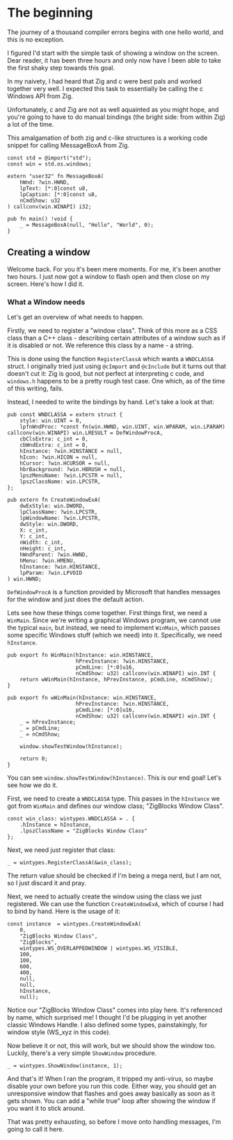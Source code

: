 # The beginning
The journey of a thousand compiler errors begins
with one hello world, and this is no exception.

I figured I'd start with the simple task of showing
a window on the screen. Dear reader, it has been
three hours and only now have I been able to take the
first shaky step towards this goal.

In my naivety, I had heard that Zig and c were best
pals and worked together very well. I expected this
task to essentially be calling the c Windows API from
Zig.

Unfortunately, c and Zig are not as well aquainted as
you might hope, and you're going to have to do manual
bindings (the bright side: from within Zig) a lot of
the time.

This amalgamation of both zig and c-like structures
is a working code snippet for calling MessageBoxA from
Zig.

```zig
const std = @import("std");
const win = std.os.windows;

extern "user32" fn MessageBoxA(
    hWnd: ?win.HWND,
    lpText: [*:0]const u8,
    lpCaption: [*:0]const u8,
    nCmdShow: u32
) callconv(win.WINAPI) i32;

pub fn main() !void {
    _ = MessageBoxA(null, "Hello", "World", 0);
}
```

## Creating a window
Welcome back. For you it's been mere moments.
For me, it's been another two hours. I just now
got a window to flash open and then close on
my screen. Here's how I did it.

### What a Window needs
Let's get an overview of what needs to happen.

Firstly, we need to register a "window class". Think
of this more as a CSS class than a C++ class - describing
certain attributes of a window such as if it is disabled
or not. We reference this class by a name - a string.

This is done using the function `RegisterClassA` which
wants a `WNDCLASSA` struct. I originally tried just
using `@cImport` and `@cInclude` but it turns out
that doesn't cut it: Zig is good, but not perfect at
interpreting c code, and `windows.h` happens to be a
pretty rough test case. One which, as of the time of
this writing, fails.

Instead, I needed to write the bindings by hand.
Let's take a look at that:

```zig
pub const WNDCLASSA = extern struct {
    style: win.UINT = 0,
    lpfnWndProc: *const fn(win.HWND, win.UINT, win.WPARAM, win.LPARAM) callconv(win.WINAPI) win.LRESULT = DefWindowProcA,
    cbClsExtra: c_int = 0,
    cbWndExtra: c_int = 0,
    hInstance: ?win.HINSTANCE = null,
    hIcon: ?win.HICON = null,
    hCursor: ?win.HCURSOR = null,
    hbrBackground: ?win.HBRUSH = null,
    lpszMenuName: ?win.LPCSTR = null,
    lpszClassName: win.LPCSTR,
};

pub extern fn CreateWindowExA(
    dwExStyle: win.DWORD,
    lpClassName: ?win.LPCSTR,
    lpWindowName: ?win.LPCSTR,
    dwStyle: win.DWORD,
    X: c_int,
    Y: c_int,
    nWidth: c_int,
    nHeight: c_int,
    hWndParent: ?win.HWND,
    hMenu: ?win.HMENU,
    hInstance: ?win.HINSTANCE,
    lpParam: ?win.LPVOID
) win.HWND;
```

`DefWindowProcA` is a function provided by Microsoft
that handles messages for the window and just does
the default action.

Lets see how these things come together. First things
first, we need a `WinMain`. Since we're writing a
graphical Windows program, we cannot use the typical
`main`, but instead, we need to implement `WinMain`,
which passes some specific Windows stuff (which we need)
into it. Specifically, we need `hInstance`.

```zig
pub export fn WinMain(hInstance: win.HINSTANCE,
                      hPrevInstance: ?win.HINSTANCE,
                      pCmdLine: [*:0]u16,
                      nCmdShow: u32) callconv(win.WINAPI) win.INT {
    return wWinMain(hInstance, hPrevInstance, pCmdLine, nCmdShow);
}

pub export fn wWinMain(hInstance: win.HINSTANCE,
                      hPrevInstance: ?win.HINSTANCE,
                      pCmdLine: [*:0]u16,
                      nCmdShow: u32) callconv(win.WINAPI) win.INT {
    _ = hPrevInstance;
    _ = pCmdLine;
    _ = nCmdShow;

    window.showTestWindow(hInstance);

    return 0;
}
```

You can see `window.showTestWindow(hInstance)`. This is
our end goal! Let's see how we do it.

First, we need to create a `WNDCLASSA` type. This
passes in the `hInstance` we got from `WinMain` and
defines our window class; "ZigBlocks Window Class".

```zig
const win_class: wintypes.WNDCLASSA = . {
    .hInstance = hInstance,
    .lpszClassName = "ZigBlocks Window Class"
};
```

Next, we need just register that class:

```zig
_ = wintypes.RegisterClassA(&win_class);
```

The return value should be checked if I'm being a mega
nerd, but I am not, so I just discard it and pray.

Next, we need to actually create the window using
the class we just registered. We can use the function
`CreateWindowExA`, which of course I had to bind by hand.
Here is the usage of it:

```zig
const instance  = wintypes.CreateWindowExA(
    0,
    "ZigBlocks Window Class",
    "ZigBlocks",
    wintypes.WS_OVERLAPPEDWINDOW | wintypes.WS_VISIBLE,
    100,
    100, 
    600,
    400,
    null,
    null,
    hInstance,
    null);
```

Notice our "ZigBlocks Window Class" comes into
play here. It's referenced by name, which surprised
me! I thought I'd be plugging in yet another classic
Windows Handle. I also defined some types, painstakingly,
for window style (WS_xyz in this code).

Now believe it or not, this will work, but we should
show the window too. Luckily, there's a very simple
`ShowWindow` procedure.

```zig
_ = wintypes.ShowWindow(instance, 1);
```

And that's it! When I ran the program, it tripped
my anti-virus, so maybe disable your own before you
run this code. Either way, you should get
an unresponsive window that flashes and goes away
basically as soon as it gets shown. You can add
a "while true" loop after showing the window
if you want it to stick around.

That was pretty exhausting, so before I move onto
handling messages, I'm going to call it here.